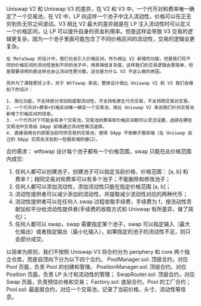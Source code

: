 Uniswap V2 和 Uniswap V3 的差异，在 V2 和 V3 中，一个代币对和费率唯一确定了一个交易池，在 V2 中，LP 向这样一个池子中注入流动性，价格可以在正无穷到负无穷之间波动。V3 相比 V2 最大的差异就是在 LP 注入流动性时可以定义一个价格区间，让 LP 可以提升自身的资金利用率。但是这样会导致 V3 交易的逻辑更复杂，因为一个池子里面可能包含了不同价格区间的流动性，交易的逻辑会更复杂。

```
在 MetaSwap 的设计中，我们也会引入价格区间，作为相比 V2 新增的功能，但是我们将不同的价格区间的流动性放到不同的池子中，用来降低复杂度。这样我们的交易逻辑会更简单，但是需要说明的是这样也会让流动性更分散，这也是为什么 V3 不这么做的原因。

另外为了课程更好上手，对于 Wtfswap 来说，整体设计相比 Uniswap V2 和 V3 我们会做如下的设计：

1. 简化功能，不支持部分添加和提取流动性，不支持和原生代币交易，不支持跨交易对交易。
2. 一个代币对+费率+价格区间唯一确定一个交易池，相比 Uniswap V2 来说我们针对交易池新增了价格区间的信息。
3. 一个代币对下可能会有多个交易池，交易池的费率和价格区间都可以灵活设置，选择在哪些交易池中交易由 DApp 前端通过流动性情况选择。
4. 直接调用合约获取当前可供交易的交易池，使得 DApp 不依赖于服务端（在 Uniswap 自己的 DApp 实现会涉及到一些服务端的接口）。
```

合约需求：
wtfswap 设计每个池子都有一个价格范围，swap 只能在此价格范围内成交:

1. 任何人都可以创建池子，创建池子可以指定当前价格、价格范围： [a, b] 和 费率 f；相同交易对和费率可以有多个池子；不能删除和修改池子；
2. 任何人都可以添加流动性，添加流动性只能在指定价格范围 [a, b]；
3. 流动性提供者可以减少添加的流动性，并提取减少流动性对应的两种代币；
4. 流动性提供者可以在任何人 swap 过程收取手续费，手续费为 f，按流动性贡献加权平分给流动性提供者(手续费的收取方式和 Uniswap 有所差异，做了简化)；
5. 任何人都可以 swap，swap 需要指定某个池子，swap 可以指定输入（最大化输出）或者指定输出（最小化输入），如果指定的池子的流动性不足，则只会部分成交。

以简单为原则，我们不按照 Uniswap V3 将合约分为 periphery 和 core 两个独立仓库，而是自顶向下分为以下四个合约。
PoolManager.sol: 顶层合约，对应 Pool 页面，负责 Pool 的创建和管理。
PositionManager.sol: 顶层合约，对应 Position 页面，负责 LP 头寸和流动性的管理；
SwapRouter.sol: 顶层合约，对应 Swap 页面，负责预估价格和交易；
Factory.sol: 底层合约，Pool 的工厂合约；
Pool.sol: 最底层合约，对应一个交易池，记录了当前价格、头寸、流动性等信息。

